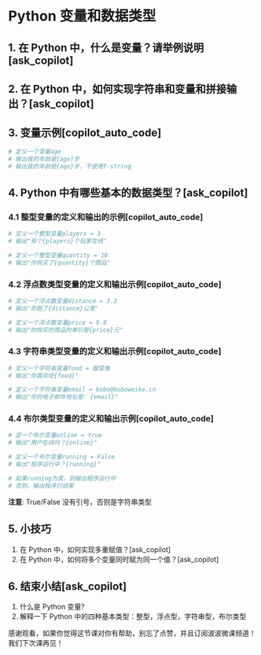 # Python 变量和数据类型

## 1. 在 Python 中，什么是变量？请举例说明[ask_copilot]

## 2. 在 Python 中，如何实现字符串和变量和拼接输出？[ask_copilot]

## 3. 变量示例[copilot_auto_code]

```py
# 定义一个变量age
# 输出我的年龄是{age}岁
# 输出我的年龄是{age}岁，不使用f-string
```

## 4. Python 中有哪些基本的数据类型？[ask_copilot]

### 4.1 整型变量的定义和输出的示例[copilot_auto_code]

```py
# 定义一个整型变量players = 3
# 输出"有个{players}个玩家在线"

# 定义一个整型变量quantity = 10
# 输出"你购买了{quantity}个商品"
```

### 4.2 浮点数类型变量的定义和输出示例[copilot_auto_code]

```py
# 定义一个浮点数变量distance = 3.2
# 输出"你跑了{distance}公里"

# 定义一个浮点数变量price = 9.8
# 输出"你购买的商品的单价是{price}元"
```

### 4.3 字符串类型变量的定义和输出示例[copilot_auto_code]

```py
# 定义一个字符串变量food = 酸菜鱼
# 输出"你喜欢吃{food}"

# 定义一个字符串变量email = bobo@boboweike.cn
# 输出"你的电子邮件地址是: {email}"
```

### 4.4 布尔类型变量的定义和输出示例[copilot_auto_code]

```py
# 定一个布尔变量online = true
# 输出"用户在线吗？{online}"

# 定义一个布尔变量running = False
# 输出"程序运行中？{running}"

# 如果running为真，则输出程序运行中
# 否则，输出程序已结束
```

**注意**: True/False 没有引号，否则是字符串类型

## 5. 小技巧

1. 在 Python 中，如何实现多重赋值？[ask_copilot]
2. 在 Python 中，如何将多个变量同时赋为同一个值？[ask_copilot]

## 6. 结束小结[ask_copilot]

1. 什么是 Python 变量?
2. 解释一下 Python 中的四种基本类型：整型，浮点型，字符串型，布尔类型

感谢观看，如果你觉得这节课对你有帮助，别忘了点赞，并且订阅波波微课频道！我们下次课再见！
